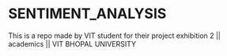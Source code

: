 # SENTIMENT_ANALYSIS
This is a repo made by VIT student for their project exhibition 2 || academics || VIT BHOPAL UNIVERSITY
